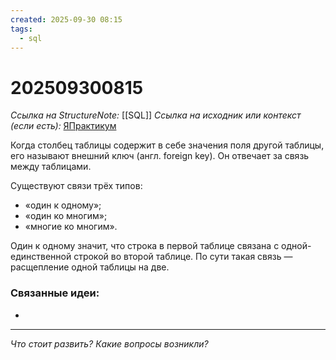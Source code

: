 ```yaml
---
created: 2025-09-30 08:15
tags:
  - sql
---
```

# 202509300815
*Ссылка на StructureNote:* [[SQL]]
*Ссылка на исходник или контекст (если есть):* [ЯПрактикум](https://practicum.yandex.ru/learn/backend-nodejs/courses/a4214ab0-2146-4152-b90e-651bf4c7ca5e/sprints/564244/topics/1b53ba64-4733-4307-b1cd-4bdadedf0af9/lessons/41e0b08a-0070-4ebb-b5c9-307e1b60faf5/)

Когда столбец таблицы содержит в себе значения поля другой таблицы, его называют внешний ключ (англ. foreign key). Он отвечает за связь между таблицами.

Существуют связи трёх типов:

- «один к одному»;
- «один ко многим»;
- «многие ко многим».

Один к одному значит, что строка в первой таблице связана с одной-единственной строкой во второй таблице. По сути такая связь — расщепление одной таблицы на две.
### Связанные идеи:
* 
---

*Что стоит развить? Какие вопросы возникли?*